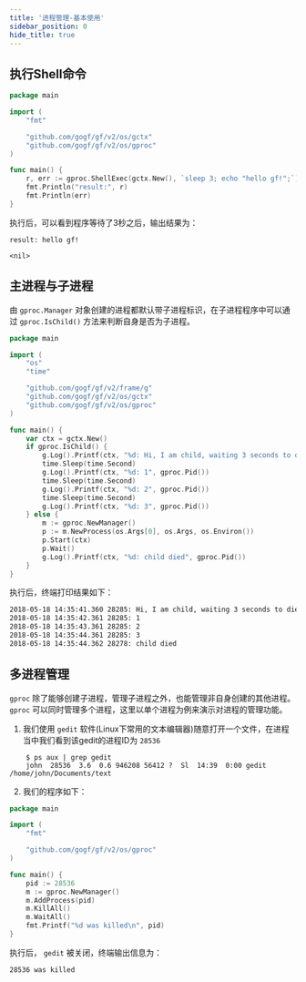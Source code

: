 ```yaml
---
title: '进程管理-基本使用'
sidebar_position: 0
hide_title: true
---
```


## 执行Shell命令

```go
package main

import (
	"fmt"

	"github.com/gogf/gf/v2/os/gctx"
	"github.com/gogf/gf/v2/os/gproc"
)

func main() {
	r, err := gproc.ShellExec(gctx.New(), `sleep 3; echo "hello gf!";`)
	fmt.Println("result:", r)
	fmt.Println(err)
}
```

执行后，可以看到程序等待了3秒之后，输出结果为：

```
result: hello gf!

<nil>
```

## 主进程与子进程

由 `gproc.Manager` 对象创建的进程都默认带子进程标识，在子进程程序中可以通过 `gproc.IsChild()` 方法来判断自身是否为子进程。

```go
package main

import (
	"os"
	"time"

	"github.com/gogf/gf/v2/frame/g"
	"github.com/gogf/gf/v2/os/gctx"
	"github.com/gogf/gf/v2/os/gproc"
)

func main() {
	var ctx = gctx.New()
	if gproc.IsChild() {
		g.Log().Printf(ctx, "%d: Hi, I am child, waiting 3 seconds to die", gproc.Pid())
		time.Sleep(time.Second)
		g.Log().Printf(ctx, "%d: 1", gproc.Pid())
		time.Sleep(time.Second)
		g.Log().Printf(ctx, "%d: 2", gproc.Pid())
		time.Sleep(time.Second)
		g.Log().Printf(ctx, "%d: 3", gproc.Pid())
	} else {
		m := gproc.NewManager()
		p := m.NewProcess(os.Args[0], os.Args, os.Environ())
		p.Start(ctx)
		p.Wait()
		g.Log().Printf(ctx, "%d: child died", gproc.Pid())
	}
}
```

执行后，终端打印结果如下：

```html
2018-05-18 14:35:41.360 28285: Hi, I am child, waiting 3 seconds to die
2018-05-18 14:35:42.361 28285: 1
2018-05-18 14:35:43.361 28285: 2
2018-05-18 14:35:44.361 28285: 3
2018-05-18 14:35:44.362 28278: child died
```

## 多进程管理

`gproc` 除了能够创建子进程，管理子进程之外，也能管理非自身创建的其他进程。 `gproc` 可以同时管理多个进程，这里以单个进程为例来演示对进程的管理功能。

1. 我们使用 `gedit` 软件(Linux下常用的文本编辑器)随意打开一个文件，在进程当中我们看到该gedit的进程ID为 `28536`




```shell
    $ ps aux | grep gedit
    john  28536  3.6  0.6 946208 56412 ?  Sl  14:39  0:00 gedit /home/john/Documents/text
```

2. 我们的程序如下：









```go
package main

import (
   	"fmt"

   	"github.com/gogf/gf/v2/os/gproc"
)

func main() {
   	pid := 28536
   	m := gproc.NewManager()
   	m.AddProcess(pid)
   	m.KillAll()
   	m.WaitAll()
   	fmt.Printf("%d was killed\n", pid)
}
```





执行后， `gedit` 被关闭，终端输出信息为：









```
28536 was killed
```
